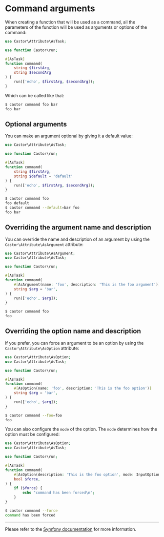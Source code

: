 # Command arguments

When creating a function that will be used as a command, all the parameters of
the function will be used as arguments or options of the command:

```php
use Castor\Attribute\AsTask;

use function Castor\run;

#[AsTask]
function command(
    string $firstArg,
    string $secondArg
) {
    run(['echo', $firstArg, $secondArg]);
}
```

Which can be called like that:

```bash
$ castor command foo bar
foo bar
```

## Optional arguments

You can make an argument optional by giving it a default value:

```php
use Castor\Attribute\AsTask;

use function Castor\run;

#[AsTask]
function command(
    string $firstArg,
    string $default = 'default'
) {
    run(['echo', $firstArg, $secondArg]);
}
```

```bash
$ castor command foo
foo default
$ castor command --default=bar foo
foo bar
```

## Overriding the argument name and description

You can override the name and description of an argument by using
the `Castor\Attribute\AsArgument` attribute:

```php
use Castor\Attribute\AsArgument;
use Castor\Attribute\AsTask;

use function Castor\run;

#[AsTask]
function command(
    #[AsArgument(name: 'foo', description: 'This is the foo argument')]
    string $arg = 'bar',
) {
    run(['echo', $arg]);
}
```

```bash
$ castor command foo
foo
```

## Overriding the option name and description

If you prefer, you can force an argument to be an option by using the
`Castor\Attribute\AsOption` attribute:

```php
use Castor\Attribute\AsOption;
use Castor\Attribute\AsTask;

use function Castor\run;

#[AsTask]
function command(
    #[AsOption(name: 'foo', description: 'This is the foo option')]
    string $arg = 'bar',
) {
    run(['echo', $arg]);
}
```

```bash
$ castor command --foo=foo
foo
```

You can also configure the `mode` of the option. The `mode` determines how the
option must be configured:

```php
use Castor\Attribute\AsOption;
use Castor\Attribute\AsTask;

use function Castor\run;

#[AsTask]
function command(
    #[AsOption(description: 'This is the foo option', mode: InputOption::VALUE_NONE)]
    bool $force,
) {
    if ($force) {
        echo "command has been forced\n";
    }
}
```

```bash
$ castor command --force
command has been forced
```

---

Please refer to the [Symfony
documentation](https://symfony.com/doc/current/console/input.html#using-command-options)
for more information.
